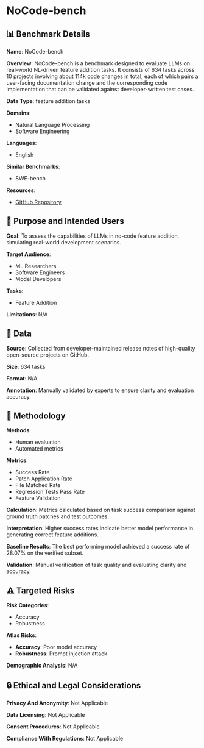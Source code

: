 # NoCode-bench

## 📊 Benchmark Details

**Name**: NoCode-bench

**Overview**: NoCode-bench is a benchmark designed to evaluate LLMs on real-world NL-driven feature addition tasks. It consists of 634 tasks across 10 projects involving about 114k code changes in total, each of which pairs a user-facing documentation change and the corresponding code implementation that can be validated against developer-written test cases.

**Data Type**: feature addition tasks

**Domains**:
- Natural Language Processing
- Software Engineering

**Languages**:
- English

**Similar Benchmarks**:
- SWE-bench

**Resources**:
- [GitHub Repository](https://github.com/NoCode-bench/NoCode-bench)

## 🎯 Purpose and Intended Users

**Goal**: To assess the capabilities of LLMs in no-code feature addition, simulating real-world development scenarios.

**Target Audience**:
- ML Researchers
- Software Engineers
- Model Developers

**Tasks**:
- Feature Addition

**Limitations**: N/A

## 💾 Data

**Source**: Collected from developer-maintained release notes of high-quality open-source projects on GitHub.

**Size**: 634 tasks

**Format**: N/A

**Annotation**: Manually validated by experts to ensure clarity and evaluation accuracy.

## 🔬 Methodology

**Methods**:
- Human evaluation
- Automated metrics

**Metrics**:
- Success Rate
- Patch Application Rate
- File Matched Rate
- Regression Tests Pass Rate
- Feature Validation

**Calculation**: Metrics calculated based on task success comparison against ground truth patches and test outcomes.

**Interpretation**: Higher success rates indicate better model performance in generating correct feature additions.

**Baseline Results**: The best performing model achieved a success rate of 28.07% on the verified subset.

**Validation**: Manual verification of task quality and evaluating clarity and accuracy.

## ⚠️ Targeted Risks

**Risk Categories**:
- Accuracy
- Robustness

**Atlas Risks**:
- **Accuracy**: Poor model accuracy
- **Robustness**: Prompt injection attack

**Demographic Analysis**: N/A

## 🔒 Ethical and Legal Considerations

**Privacy And Anonymity**: Not Applicable

**Data Licensing**: Not Applicable

**Consent Procedures**: Not Applicable

**Compliance With Regulations**: Not Applicable
